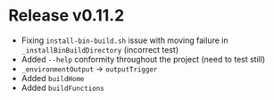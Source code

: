 # Release v0.11.2

- Fixing `install-bin-build.sh` issue with moving failure in `_installBinBuildDirectory` (incorrect test)
- Added `--help` conformity throughout the project (need to test still)
- `_environmentOutput` -> `outputTrigger`
- Added `buildHome`
- Added `buildFunctions`
